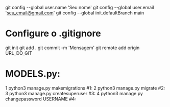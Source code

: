 git config --global user.name 'Seu nome'
git config --global user.email 'seu_email@gmail.com'
git config --global init.defaultBranch main
# Configure o .gitignore
git init
git add .
git commit -m 'Mensagem'
git remote add origin URL_DO_GIT

# MODELS.py:
1  python3 manage.py makemigrations #1:
2  python3 manage.py migrate #2:
3  python3 manage.py createsuperuser #3:
4  python3 manage.py changepassword USERNAME #4: